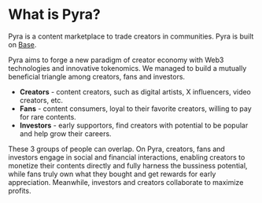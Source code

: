 # What is Pyra?

Pyra is a content marketplace to trade creators in communities. Pyra is built on [Base](https://base.org/).

Pyra aims to forge a new paradigm of creator economy with Web3 technologies and innovative tokenomics. We managed to build a mutually beneficial triangle among creators, fans and investors.

* **Creators** - content creators, such as digital artists, X influencers, video creators, etc.
* **Fans** - content consumers, loyal to their favorite creators, willing to pay for rare contents.
* **Investors** - early supportors, find creators with potential to be popular and help grow their careers.

These 3 groups of people can overlap. On Pyra, creators, fans and investors engage in social and financial interactions, enabling creators to monetize their contents directly and fully harness the bussiness potential, while fans truly own what they bought and get rewards for early appreciation. Meanwhile, investors and creators collaborate to maximize profits.
